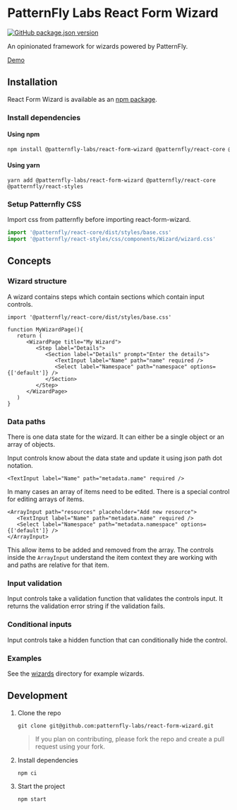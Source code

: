 # PatternFly Labs React Form Wizard

[![GitHub package.json version](https://img.shields.io/github/package-json/v/patternfly-labs/react-form-wizard)](https://www.npmjs.com/package/@patternfly-labs/react-form-wizard)

An opinionated framework for wizards powered by PatternFly.

[Demo](https://patternfly-labs.github.io/react-form-wizard/)

## Installation

React Form Wizard is available as an [npm package](https://www.npmjs.com/package/@patternfly-labs/react-form-wizard).

### Install dependencies

#### Using npm

```sh
npm install @patternfly-labs/react-form-wizard @patternfly/react-core @patternfly/react-styles
```

#### Using yarn

```
yarn add @patternfly-labs/react-form-wizard @patternfly/react-core @patternfly/react-styles
```

### Setup Patternfly CSS

Import css from patternfly before importing react-form-wizard.

```typescript
import '@patternfly/react-core/dist/styles/base.css'
import '@patternfly/react-styles/css/components/Wizard/wizard.css'
```

## Concepts

### Wizard structure

A wizard contains steps which contain sections which contain input controls.

```tsx
import '@patternfly/react-core/dist/styles/base.css'

function MyWizardPage(){
   return (
      <WizardPage title="My Wizard">
         <Step label="Details">
            <Section label="Details" prompt="Enter the details">
               <TextInput label="Name" path="name" required />
               <Select label="Namespace" path="namespace" options={['default']} />
            </Section>
         </Step>
      </WizardPage>
   )
}
```

### Data paths

There is one data state for the wizard. It can either be a single object or an array of objects.

Input controls know about the data state and update it using json path dot notation.

```
<TextInput label="Name" path="metadata.name" required />
```

In many cases an array of items need to be edited.
There is a special control for editing arrays of items.

```
<ArrayInput path="resources" placeholder="Add new resource">
   <TextInput label="Name" path="metadata.name" required />
   <Select label="Namespace" path="metadata.namespace" options={['default']} />
</ArrayInput>
```

This allow items to be added and removed from the array.
The controls inside the `ArrayInput` understand the item context they are working with and paths are relative for that item.

### Input validation

Input controls take a validation function that validates the controls input. It returns the validation error string if the validation fails.

### Conditional inputs

Input controls take a hidden function that can conditionally hide the control.

### Examples

See the [wizards](https://github.com/patternfly-labs/react-form-wizard/tree/main/wizards) directory for example wizards.

## Development

1. Clone the repo

   ```
   git clone git@github.com:patternfly-labs/react-form-wizard.git
   ```

   > If you plan on contributing, please fork the repo and create a pull request using your fork.

2. Install dependencies

   ```
   npm ci
   ```

3. Start the project

   ```
   npm start
   ```
